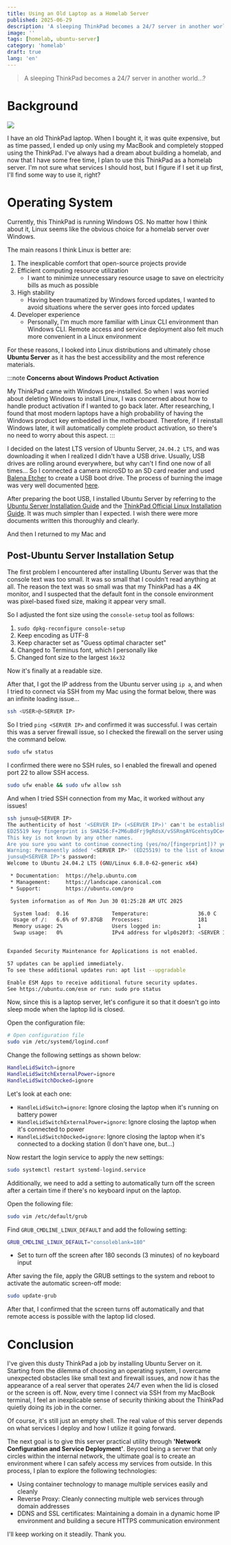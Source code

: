 ```yaml
---
title: Using an Old Laptop as a Homelab Server
published: 2025-06-29
description: 'A sleeping ThinkPad becomes a 24/7 server in another world...?'
image: ''
tags: [homelab, ubuntu-server]
category: 'homelab'
draft: true 
lang: 'en'
---
```


> A sleeping ThinkPad becomes a 24/7 server in another world...?

# Background

![](images/2025-06-29-14-09-46.png)

I have an old ThinkPad laptop. When I bought it, it was quite expensive, but as time passed, I ended up only using my MacBook and completely stopped using the ThinkPad.
I've always had a dream about building a homelab, and now that I have some free time, I plan to use this ThinkPad as a homelab server.
I'm not sure what services I should host, but I figure if I set it up first, I'll find some way to use it, right?

# Operating System

Currently, this ThinkPad is running Windows OS.
No matter how I think about it, Linux seems like the obvious choice for a homelab server over Windows.

The main reasons I think Linux is better are:
1. The inexplicable comfort that open-source projects provide
2. Efficient computing resource utilization
    - I want to minimize unnecessary resource usage to save on electricity bills as much as possible
3. High stability
    - Having been traumatized by Windows forced updates, I wanted to avoid situations where the server goes into forced updates
4. Developer experience
    - Personally, I'm much more familiar with Linux CLI environment than Windows CLI. Remote access and service deployment also felt much more convenient in a Linux environment

For these reasons, I looked into Linux distributions and ultimately chose **Ubuntu Server** as it has the best accessibility and the most reference materials.

:::note
**Concerns about Windows Product Activation**

My ThinkPad came with Windows pre-installed. So when I was worried about deleting Windows to install Linux, I was concerned about how to handle product activation if I wanted to go back later.
After researching, I found that most modern laptops have a high probability of having the Windows product key embedded in the motherboard.
Therefore, if I reinstall Windows later, it will automatically complete product activation, so there's no need to worry about this aspect.
:::

I decided on the latest LTS version of Ubuntu Server, `24.04.2 LTS`, and was downloading it when I realized I didn't have a USB drive.
Usually, USB drives are rolling around everywhere, but why can't I find one now of all times...
So I connected a camera microSD to an SD card reader and used [Balena Etcher](https://etcher.balena.io/) to create a USB boot drive.
The process of burning the image was very well documented [here](https://ubuntu.com/tutorials/create-a-usb-stick-on-macos).

After preparing the boot USB, I installed Ubuntu Server by referring to the [Ubuntu Server Installation Guide](https://ubuntu.com/tutorials/install-ubuntu-server#1-overview) and the [ThinkPad Official Linux Installation Guide](https://download.lenovo.com/pccbbs/mobiles_pdf/tp_p1_gen2_ubuntu_18.04_lts_installation_v1.0.pdf_). 
It was much simpler than I expected. I wish there were more documents written this thoroughly and clearly.

And then I returned to my Mac and

## Post-Ubuntu Server Installation Setup

The first problem I encountered after installing Ubuntu Server was that the console text was too small.
It was so small that I couldn't read anything at all.
The reason the text was so small was that my ThinkPad has a 4K monitor, and I suspected that the default font in the console environment was pixel-based fixed size, making it appear very small.

So I adjusted the font size using the `console-setup` tool as follows:

1. `sudo dpkg-reconfigure console-setup`
2. Keep encoding as UTF-8
3. Keep character set as "Guess optimal character set"
4. Changed to Terminus font, which I personally like
5. Changed font size to the largest `16x32`

Now it's finally at a readable size.

After that, I got the IP address from the Ubuntu server using `ip a`, and when I tried to connect via SSH from my Mac using the format below, there was an infinite loading issue...
```bash frame="none"
ssh <USER>@<SERVER IP>
```
So I tried `ping <SERVER IP>` and confirmed it was successful.
I was certain this was a server firewall issue, so I checked the firewall on the server using the command below.
```bash frame="none"
sudo ufw status
```
I confirmed there were no SSH rules, so I enabled the firewall and opened port 22 to allow SSH access.
```bash frame="none"
sudo ufw enable && sudo ufw allow ssh
```
And when I tried SSH connection from my Mac, it worked without any issues!
```bash frame="none"
ssh junsu@<SERVER IP>
The authenticity of host '<SERVER IP> (<SERVER IP>)' can't be established.
ED25519 key fingerprint is SHA256:F+2M6uBdFrj9gRdsX/vSSRngAYGcehtsyDCe4koXC2o.
This key is not known by any other names.
Are you sure you want to continue connecting (yes/no/[fingerprint])? yes
Warning: Permanently added '<SERVER IP>' (ED25519) to the list of known hosts.
junsu@<SERVER IP>'s password: 
Welcome to Ubuntu 24.04.2 LTS (GNU/Linux 6.8.0-62-generic x64)

 * Documentation:  https://help.ubuntu.com
 * Management:     https://landscape.canonical.com
 * Support:        https://ubuntu.com/pro

 System information as of Mon Jun 30 01:25:28 AM UTC 2025

  System load:  0.16              Temperature:                36.0 C
  Usage of /:   6.6% of 97.87GB   Processes:                  181
  Memory usage: 2%                Users logged in:            1
  Swap usage:   0%                IPv4 address for wlp0s20f3: <SERVER IP>


Expanded Security Maintenance for Applications is not enabled.

57 updates can be applied immediately.
To see these additional updates run: apt list --upgradable

Enable ESM Apps to receive additional future security updates.
See https://ubuntu.com/esm or run: sudo pro status
```
Now, since this is a laptop server, let's configure it so that it doesn't go into sleep mode when the laptop lid is closed.

Open the configuration file:
```bash frame="none"
# Open configuration file
sudo vim /etc/systemd/logind.conf
```
Change the following settings as shown below:
```bash frame="none"
HandleLidSwitch=ignore
HandleLidSwitchExternalPower=ignore
HandleLidSwitchDocked=ignore
```
Let's look at each one:
- `HandleLidSwitch=ignore`: Ignore closing the laptop when it's running on battery power
- `HandleLidSwitchExternalPower=ignore`: Ignore closing the laptop when it's connected to power
- `HandleLidSwitchDocked=ignore`: Ignore closing the laptop when it's connected to a docking station (I don't have one, but...)

Now restart the login service to apply the new settings:
```bash frame="none"
sudo systemctl restart systemd-logind.service
```

Additionally, we need to add a setting to automatically turn off the screen after a certain time if there's no keyboard input on the laptop.

Open the following file:
```bash frame="none"
sudo vim /etc/default/grub
```

Find `GRUB_CMDLINE_LINUX_DEFAULT` and add the following setting:
```bash frame="none"
GRUB_CMDLINE_LINUX_DEFAULT="consoleblank=180"
```
- Set to turn off the screen after 180 seconds (3 minutes) of no keyboard input

After saving the file, apply the GRUB settings to the system and reboot to activate the automatic screen-off mode:
```bash frame="none"
sudo update-grub
```
After that, I confirmed that the screen turns off automatically and that remote access is possible with the laptop lid closed.

# Conclusion
I've given this dusty ThinkPad a job by installing Ubuntu Server on it.
Starting from the dilemma of choosing an operating system, I overcame unexpected obstacles like small text and firewall issues, and now it has the appearance of a real server that operates 24/7 even when the lid is closed or the screen is off. Now, every time I connect via SSH from my MacBook terminal, I feel an inexplicable sense of security thinking about the ThinkPad quietly doing its job in the corner.

Of course, it's still just an empty shell. The real value of this server depends on what services I deploy and how I utilize it going forward.

The next goal is to give this server practical utility through **'Network Configuration and Service Deployment'**. Beyond being a server that only circles within the internal network, the ultimate goal is to create an environment where I can safely access my services from outside. In this process, I plan to explore the following technologies:

- Using container technology to manage multiple services easily and cleanly
- Reverse Proxy: Cleanly connecting multiple web services through domain addresses
- DDNS and SSL certificates: Maintaining a domain in a dynamic home IP environment and building a secure HTTPS communication environment

I'll keep working on it steadily. Thank you.
